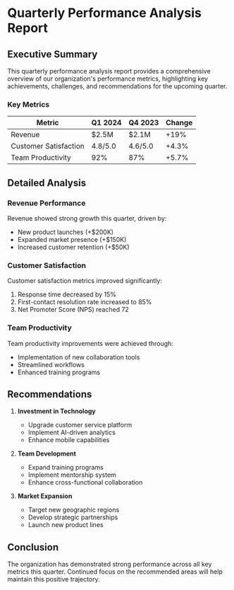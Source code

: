 # Quarterly Performance Analysis Report

## Executive Summary

This quarterly performance analysis report provides a comprehensive overview of our organization's performance metrics, highlighting key achievements, challenges, and recommendations for the upcoming quarter.

### Key Metrics

| Metric | Q1 2024 | Q4 2023 | Change |
|--------|---------|---------|--------|
| Revenue | $2.5M | $2.1M | +19% |
| Customer Satisfaction | 4.8/5.0 | 4.6/5.0 | +4.3% |
| Team Productivity | 92% | 87% | +5.7% |

## Detailed Analysis

### Revenue Performance

Revenue showed strong growth this quarter, driven by:
- New product launches (+$200K)
- Expanded market presence (+$150K)
- Increased customer retention (+$50K)

### Customer Satisfaction

Customer satisfaction metrics improved significantly:
1. Response time decreased by 15%
2. First-contact resolution rate increased to 85%
3. Net Promoter Score (NPS) reached 72

### Team Productivity

Team productivity improvements were achieved through:
- Implementation of new collaboration tools
- Streamlined workflows
- Enhanced training programs

## Recommendations

1. **Investment in Technology**
   - Upgrade customer service platform
   - Implement AI-driven analytics
   - Enhance mobile capabilities

2. **Team Development**
   - Expand training programs
   - Implement mentorship system
   - Enhance cross-functional collaboration

3. **Market Expansion**
   - Target new geographic regions
   - Develop strategic partnerships
   - Launch new product lines

## Conclusion

The organization has demonstrated strong performance across all key metrics this quarter. Continued focus on the recommended areas will help maintain this positive trajectory.
